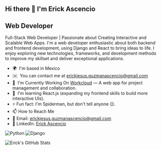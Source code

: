 ## Hi there 👋 I'm Erick Ascencio

<!--
**ErickJGAscencio/ErickJGAscencio** is a ✨ _special_ ✨ repository because its README.md (this file) appears on your GitHub profile.

Here are some ideas to get you started:

- 🔭 I’m currently working on ...
- 🌱 I’m currently learning ...
- 👯 I’m looking to collaborate on ...
- 🤔 I’m looking for help with ...
- 💬 Ask me about ...
- 📫 How to reach me: ...
- 😄 Pronouns: ...
- ⚡ Fun fact: ...
-->

Web Developer
-------------

Full-Stack Web Developer | Passionate about Creating Interactive and Scalable Web Apps. I'm a web developer enthusiastic about both backend and frontend development, using Django and React to bring ideas to life. I enjoy exploring new technologies, frameworks, and development methods to improve my skillset and deliver exceptional applications.

*   🌍  I'm based in Mexico
*   ✉️  You can contact me at [erickjesus.guzmanascencio@gmail.com](mailto:erickjesus.guzmanascencio@gmail.com)
*   🚀  I'm Currently Working On [Workcloud](http://workcloud.onrender.com) — A web app for project management and collaboration.
*   🧠  I'm learning React.js (expanding my frontend skills to build more interactive UIs).
*   ⚡ Fun fact: I'm Spiderman, but don't tell anyone 😉.
*   📫 How to Reach Me
*   📧 Email: erickjesus.guzmanascencio@gmail.com
*   💼 LinkedIn: [Erick Ascencio](https://www.linkedin.com/in/erick-jes%C3%BAs-guzm%C3%A1n-ascencio-60a068159/)

![Python](https://img.shields.io/badge/Python-3776AB?style=flat&logo=python&logoColor=white)
![Django](https://img.shields.io/badge/Django-092E20?style=flat&logo=django&logoColor=white)


![Erick's GitHub Stats](https://github-readme-stats.vercel.app/api?username=ErickJGAscencio&show_icons=true&count_private=true)
